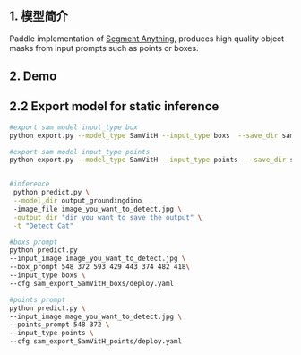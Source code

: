 # 

## 1. 模型简介

Paddle implementation of [Segment Anything](https://ai.facebook.com/research/publications/segment-anything/), produces high quality object masks from input prompts such as points or boxes.


## 2. Demo

## 2.2 Export model for static inference
```bash
#export sam model input_type box
python export.py --model_type SamVitH --input_type boxs  --save_dir sam_export

#export sam model input_type points
python export.py --model_type SamVitH --input_type points  --save_dir sam_export


#inference
 python predict.py \
 --model_dir output_groundingdino
 -image_file image_you_want_to_detect.jpg \
 -output_dir "dir you want to save the output" \
 -t "Detect Cat"

#boxs prompt
python predict.py 
--input_image image_you_want_to_detect.jpg \
--box_prompt 548 372 593 429 443 374 482 418\
--input_type boxs \
--cfg sam_export_SamVitH_boxs/deploy.yaml 

#points prompt
python predict.py \
--input_image mage_you_want_to_detect.jpg \
--points_prompt 548 372 \
--input_type points \
--cfg sam_export_SamVitH_points/deploy.yaml
```


